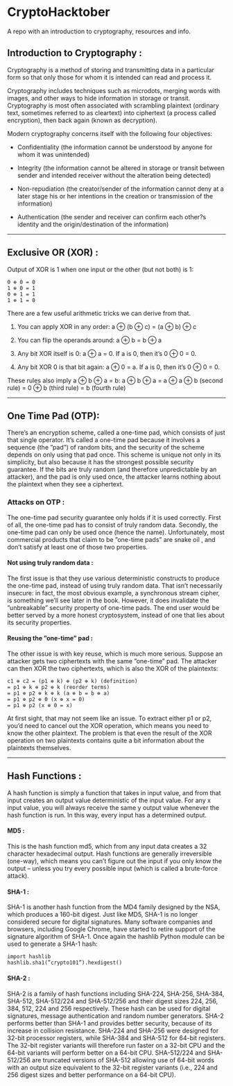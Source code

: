 # CryptoHacktober
A repo with an introduction to cryptography, resources and info.

## Introduction to Cryptography :
Cryptography is a method of storing and transmitting data in a particular form so that only those for whom it is intended can read and process it.      

Cryptography includes techniques such as microdots, merging words with images, and other ways to hide information in storage or transit. Cryptography is most often associated with scrambling plaintext (ordinary text, sometimes referred to as cleartext) into ciphertext (a process called encryption), then back again (known as decryption). 

Modern cryptography concerns itself with the following four objectives:

* Confidentiality (the information cannot be understood by anyone for whom it was unintended)

* Integrity (the information cannot be altered in storage or transit between sender and intended receiver without the alteration being detected)

* Non-repudiation (the creator/sender of the information cannot deny at a later stage his or her intentions in the creation or transmission of the information)

* Authentication (the sender and receiver can confirm each other?s identity and the origin/destination of the information)

----
## Exclusive OR (XOR) :

Output of XOR is 1 when one input or the other (but not both) is 1:
```
0 ⊕ 0 = 0 
1 ⊕ 0 = 1
0 ⊕ 1 = 1 
1 ⊕ 1 = 0
```
There are a few useful arithmetic tricks we can derive from that.

1. You can apply XOR in any order: a ⊕ (b ⊕ c) = (a ⊕ b) ⊕ c

2. You can flip the operands around: a ⊕ b = b ⊕ a

3. Any bit XOR itself is 0: a ⊕ a = 0. If a is 0, then it’s 0 ⊕ 0 = 0.

4. Any bit XOR 0 is that bit again: a ⊕ 0 = a. If a is 0, then it’s 0 ⊕ 0 = 0.

These rules also imply a ⊕ b ⊕ a = b:
a ⊕ b ⊕ a = a ⊕ a ⊕ b (second rule)
= 0 ⊕ b (third rule)
= b (fourth rule)

-----

## One Time Pad (OTP):

There’s an encryption scheme, called a one-time pad, which consists of just that single operator. It’s called a one-time pad because it involves a sequence (the ”pad”) of random bits, and the security of the scheme depends on only using that pad once.
This scheme is unique not only in its simplicity, but also because it has the strongest possible security guarantee. If the bits are truly random (and therefore unpredictable by an attacker), and the pad is only used once, the attacker learns nothing about the plaintext when they see a ciphertext.

### Attacks on OTP : 
The one-time pad security guarantee only holds if it is used correctly. First of all, the one-time pad has to consist of truly
random data. Secondly, the one-time pad can only be used once (hence the name). Unfortunately, most commercial products that 
claim to be ”one-time pads” are snake oil , and don’t satisfy at least one of those two properties. 

#### Not using truly random data :

The first issue is that they use various deterministic constructs to produce the one-time pad, instead of using truly
random data. That isn’t necessarily insecure: in fact, the most obvious example, a synchronous stream cipher, is something 
we’ll see later in the book. However, it does invalidate the ”unbreakable” security property of one-time pads. The end user
would be better served by a more honest cryptosystem, instead of one that lies about its security properties.

#### Reusing the ”one-time” pad :
The other issue is with key reuse, which is much more serious. Suppose an attacker gets two ciphertexts with the same ”one-time” pad. The attacker can then XOR the two ciphertexts, which is also the XOR of the plaintexts:

```
c1 ⊕ c2 = (p1 ⊕ k) ⊕ (p2 ⊕ k) (definition)
= p1 ⊕ k ⊕ p2 ⊕ k (reorder terms)
= p1 ⊕ p2 ⊕ k ⊕ k (a ⊕ b = b ⊕ a)
= p1 ⊕ p2 ⊕ 0 (x ⊕ x = 0)
= p1 ⊕ p2 (x ⊕ 0 = x)
```

At first sight, that may not seem like an issue. To extract either p1 or p2, you’d need to cancel out the XOR operation, which means you need to know the other plaintext. The problem is that even the result of the XOR operation on two plaintexts contains quite a bit information about the plaintexts themselves.


---

## Hash Functions : 

A hash function is simply a function that takes in input value, and from that input creates an output value deterministic of
the input value. For any x input value, you will always receive the same y output value whenever the hash function is run. 
In this way, every input has a determined output.

#### MD5 : 
This is the hash function md5, which from any input data creates a 32 character hexadecimal output. Hash functions are 
generally irreversible (one-way), which means you can’t figure out the input if you only know the output – unless you try 
every possible input (which is called a brute-force attack). 

#### SHA-1 : 
SHA-1 is another hash function from the MD4 family designed by the NSA, which produces a 160-bit digest. Just like MD5, SHA-1 
is no longer considered secure for digital signatures. Many software companies and browsers, including Google Chrome, have 
started to retire support of the signature algorithm of SHA-1. 
Once again the hashlib Python module can be used to generate a SHA-1 hash:
```
import hashlib
hashlib.sha1(”crypto101”).hexdigest()
```
#### SHA-2 :
SHA-2 is a family of hash functions including SHA-224, SHA-256, SHA-384, SHA-512, SHA-512/224 and SHA-512/256 and their
digest sizes 224, 256, 384, 512, 224 and 256 respectively. These hash can be used for digital signatures, message 
authentication and random number generators. SHA-2 performs better than SHA-1 and provides better security, 
because of its increase in collision resistance.
SHA-224 and SHA-256 were designed for 32-bit processor registers, while SHA-384 and SHA-512 for 64-bit registers. The 32-bit
register variants will therefore run faster on a 32-bit CPU and the 64-bit variants will perform better on a 64-bit CPU. 
SHA-512/224 and SHA-512/256 are truncated versions of SHA-512 allowing use of 64-bit words with an output size equivalent to 
the 32-bit register variants (i.e., 224 and 256 digest sizes and better performance on a 64-bit CPU).
